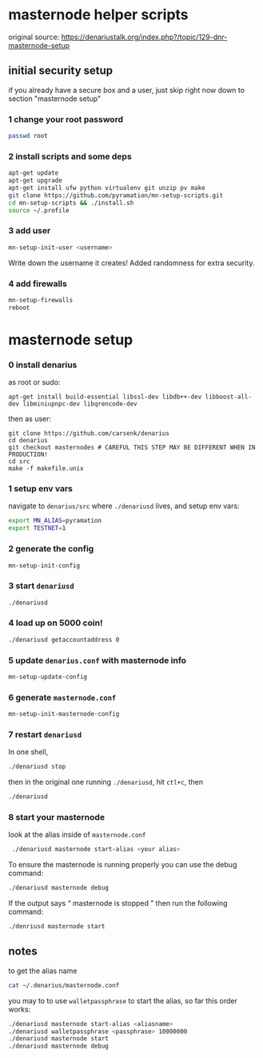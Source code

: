# masternode helper scripts

original source: https://denariustalk.org/index.php?/topic/129-dnr-masternode-setup

## initial security setup

if you already have a secure box and a user, just skip right now down to section "masternode setup"

### 1 change your root password

```sh
passwd root
```

### 2 install scripts and some deps

```sh
apt-get update
apt-get upgrade
apt-get install ufw python virtualenv git unzip pv make
git clone https://github.com/pyramation/mn-setup-scripts.git
cd mn-setup-scripts && ./install.sh
source ~/.profile
```

### 3 add user

```sh
mn-setup-init-user <username>
```

Write down the username it creates! Added randomness for extra security.

### 4 add firewalls

```sh
mn-setup-firewalls
reboot
```

# masternode setup


### 0 install denarius

as root or sudo:

```
apt-get install build-essential libssl-dev libdb++-dev libboost-all-dev libminiupnpc-dev libqrencode-dev
```

then as user:

```
git clone https://github.com/carsenk/denarius
cd denarius
git checkout masternodes # CAREFUL THIS STEP MAY BE DIFFERENT WHEN IN PRODUCTION!
cd src
make -f makefile.unix
```

### 1 setup env vars

navigate to `denarius/src` where `./denariusd` lives, and setup env vars:

```sh
export MN_ALIAS=pyramation
export TESTNET=1
```

### 2 generate the config

```sh
mn-setup-init-config
```

### 3 start `denariusd`

```sh
./denariusd
```

### 4 load up on 5000 coin!

```sh
./denariusd getaccountaddress 0
```

### 5 update `denarius.conf` with masternode info

```sh
mn-setup-update-config
```

### 6 generate `masternode.conf`

```sh
mn-setup-init-masternode-config
```

### 7 restart `denariusd`

In one shell,

```sh
./denariusd stop
```

then in the original one running `./denariusd`, hit `ctl+c`, then

```sh
./denariusd
```

### 8 start your masternode

look at the alias inside of `masternode.conf`

```sh
 ./denariusd masternode start-alias <your alias>
```

To ensure the masternode is running properly you can use the debug command:

```sh
./denariusd masternode debug
```

If the output says “ masternode is stopped ” then run the following command:

```sh
./denriusd masternode start
```

## notes

to get the alias name

```sh
cat ~/.denarius/masternode.conf
```

you may to to use `walletpassphrase` to start the alias, so far this order works:

```sh
./denariusd masternode start-alias <aliasname>
./denariusd walletpassphrase <passphrase> 10000000
./denariusd masternode start
./denariusd masternode debug
```
